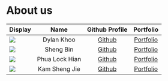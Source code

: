 # About us

Display | Name | Github Profile | Portfolio 
--------|:----:|:--------------:|:---------:
| ![](https://via.placeholder.com/100.png?text=Photo) | Dylan Khoo | [Github](https://github.com/dylankhoo) |  [Portfolio](docs/team/dylan.md)  |
| ![](https://via.placeholder.com/100.png?text=Photo) | Sheng Bin | [Github](https://github.com/ShengBin-101) | [Portfolio](https://shengbin-101.github.io/portfolio-site/) |
![](https://via.placeholder.com/100.png?text=Photo) | Phua Lock Hian | [Github](https://github.com/phua-lock-hian) | [Portfolio](docs/team/phua-lock-hian.md) |
![](https://via.placeholder.com/100.png?text=Photo) | Kam Sheng Jie | [Github](https://github.com/ShengJie13245) | [Portfolio](https://github.com/ShengJie13245)

